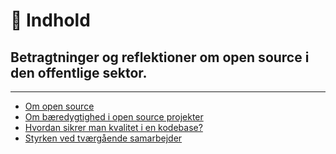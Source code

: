 # 📒 Indhold

## Betragtninger og reflektioner om open source i den offentlige sektor.
---

- [Om open source](open_source.md)
- [Om bæredygtighed i open source projekter](bæredygtighed_i_open_source.md)
- [Hvordan sikrer man kvalitet i en kodebase?](docs/kvalitet_i_kodebasen.md)
- [Styrken ved tværgående samarbejder](tvaergående_samarbejde.md)
